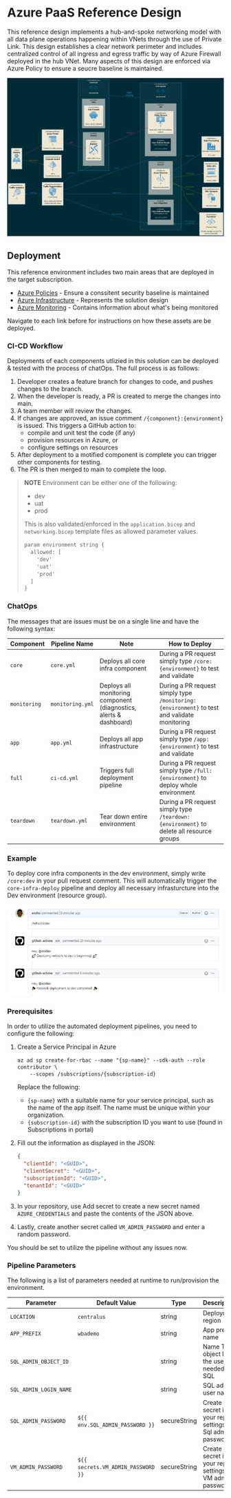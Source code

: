 # Azure PaaS Reference Design

This reference design implements a hub-and-spoke networking model with all data plane operations happening within VNets through the use of Private Link. This design establishes a clear network perimeter and includes centralized control of all ingress and egress traffic by way of Azure Firewall deployed in the hub VNet. Many aspects of this design are enforced via Azure Policy to ensure a seucre baseline is maintained.

<img src="images/diagram-network.png" alt="Network diagram"/>

## Deployment

This reference environment includes two main areas that are deployed in the target subscription.

* [Azure Policies](policies/readme.md) - Ensure a conssitent security baseline is maintained
* [Azure Infrastructure](deployments/readme.md) - Represents the solution design
* [Azure Monitoring](monitoring/readme.md) - Contains information about what's being monitored

Navigate to each link before for instructions on how these assets are be deployed.

### CI-CD Workflow

Deployments of each components utlizied in this solution can be deployed & tested with the process of chatOps. The full process is as follows:

1. Developer creates a feature branch for changes to code, and pushes changes to the branch.
1. When the developer is ready, a PR is created to merge the changes into main.
1. A team member will review the changes.
1. If changes are approved, an issue comment `/{component}:{environment}` is issued. This triggers a GitHub action to:
   - compile and unit test the code (if any)
   - provision resources in Azure, or
   - configure settings on resources
1. After deployment to a motified component is complete you can trigger other components for testing.
1. The PR is then merged to main to complete the loop.

> **NOTE**
> Environment can be either one of the following:
> - dev
> - uat
> - prod
>
> This is also validated/enforced in the `application.bicep` and `networking.bicep` template files as allowed parameter values.
>
> ```txt
> param environment string {
>   allowed: [
>     'dev'
>     'uat'
>     'prod'
>   ]
> }
> ```

### ChatOps
The messages that are issues must be on a single line and have the following syntax:

| Component | Pipeline Name | Note | How to Deploy |
|---|---|---|---|
|`core`| `core.yml` | Deploys all core infra component | During a PR request simply type `/core:{environment}` to test and validate |
|`monitoring`| `monitoring.yml` | Deploys all monitoring component (diagnostics, alerts & dashboard) | During a PR request simply type `/monitoring:{environment}` to test and validate monitoring |
|`app`| `app.yml` | Deploys all app infrastructure | During a PR request simply type `/app:{environment}` to test and validate |
|`full`| `ci-cd.yml` | Triggers full deployment pipeline | During a PR request simply type `/full:{environment}` to deploy whole environment |
|`teardown`| `teardown.yml` | Tear down entire environment | During a PR request simply type `/teardown:{environment}` to delete all resource groups |

### Example

To deploy core infra components in the dev environment, simply write `/core:dev` in your pull request comment. This will automatically trigger the `core-infra-deploy` pipeline and deploy all necessary infrasturcture into the Dev environment (resource group).

![sample_pr](images/sample_pr.png)

### Prerequisites

In order to utilize the automated deployment pipelines, you need to configure the following:
1. Create a Service Principal in Azure
    ```azurecli
    az ad sp create-for-rbac --name "{sp-name}" --sdk-auth --role contributor \
        --scopes /subscriptions/{subscription-id}
    ```
    Replace the following:

      * `{sp-name}` with a suitable name for your service principal, such as the name of the app itself. The name must be unique within your organization.
      * `{subscription-id}` with the subscription ID you want to use (found in Subscriptions in portal)
1. Fill out the information as displayed in the JSON:
    ```json
    {
      "clientId": "<GUID>",
      "clientSecret": "<GUID>",
      "subscriptionId": "<GUID>",
      "tenantId": "<GUID>"
    }
    ```
1. In your repository, use Add secret to create a new secret named `AZURE_CREDENTIALS` and paste the contents of the JSON above.
1. Lastly, create another secret called `VM_ADMIN_PASSWORD` and enter a random password.

You should be set to utilize the pipeline without any issues now.

### Pipeline Parameters

The following is a list of parameters needed at runtime to run/provision the environment.

| Parameter | Default Value | Type | Description |
|---|---|---|---|
|`LOCATION`| `centralus` | string | Deployment region |
|`APP_PREFIX`| `wbademo` | string | App prefix name |
|`SQL_ADMIN_OBJECT_ID`| | string | Name The object Id of the user - needed for SQL |
|`SQL_ADMIN_LOGIN_NAME`| | string | SQL admin user name |
|`SQL_ADMIN_PASSWORD`| `${{ env.SQL_ADMIN_PASSWORD }}` | secureString | Create a secret in your repo settings. Sql admin password |
|`VM_ADMIN_PASSWORD`| `${{ secrets.VM_ADMIN_PASSWORD }}` | secureString | Create a secret in your repo settings. VM admin password |



